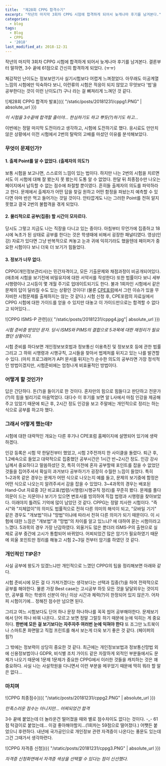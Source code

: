 ```yaml
---
title:  "제28회 CPPG 합격수기"
excerpt: "작년의 마지막 3회차 CPPG 시험에 합격하게 되어서 늦게나마 후기를 남겨본다."
categories:
  - blog
tags:
  - Blog
  - CPPG
  - '2018'
last_modified_at: 2018-12-31
---
```


작년의 마지막 3회차 CPPG 시험에 합격하게 되어서 늦게나마 후기를 남겨본다.
결론부터 말하면, 3수 끝에 61점으로 간신히 합격하게 되었다. (ㅠㅠ)

체감적인 난이도는 정보보안기사 실기시험보다 어렵게 느껴졌었다.
아무래도 이공계열 느낌의 시험에만 익숙하다 보니, 이런류의 시험은 적응이 되지 않았고
무엇보다 '법'을 공부한다는 것이 이런 난이도(?) 구나 라는 걸 뼈져리게 느껴던 것 같다.

![제28회 CPPG 합격자 발표]({{ "/static/posts/20181231/cppg1.PNG" | absolute_url }})

*이 시험을 3수끝에 합격할 줄이야... 한심하기도 하고 뿌듯(?)하기도 하고...*

이번에는 정말 마지막 도전이라고 생각하고, 시험에 도전하기로 했다.
응시료도 만만치 않은 상황에서 이전 시험에서 2번의 탈락의 고배를 마셨던 이유를 분석해보았다.

### 무엇이 문제인가?

#### 1. 출제 Point를 알 수 없었다. (출제자의 의도?)

보통 시험을 보고나면, 스스로의 느낌이 있는 법이다. 하지만 나는 2번의 시험을 치르면서도
이 시험에 대해 잘 봤는지 못 봤는지 도통 알 수 없었다. 한달 뒤 최종점수만 나오는 페이지에서
납득할 수 없는 점수에 좌절할 뿐이였다. 흔히들 출제자의 의도를 파악하라고 한다.
문제에서 출제자가 어떤 답을 찾길 원하고 어떤 함정을 파놨는지 예측할 수 있다면
 아마 반은 먹고 들어가는 것일 것이다. 안타깝게도 나는 그러한 Point를 전혀 알지 못했고
 결국 2번의 불합격을 겪게 되었다.

#### 2. 물리적으로 공부(집중) 할 시간이 모자르다.

당시도 그렇고 지금도 나는 직장을 다니고 있는 중이다.
아침부터 무언가에 집중하고 18시에 녹초가 된 상태로 공부를 한다는 것은
학생때에 비해서 굉장한 패널티였다. 영상(인강) 자료가 있다면 그냥 반복적으로
켜놓고 눈과 귀에 익히기라도 했을텐데 페이퍼가 중요한 시험이다 보니 더욱 더 보기가 힘들었다.

#### 3. 정보가 너무 없다.

CPPG(개인정보관리사)는 민간자격이고, 모든 기출문제와 채점과정이 비공개되어있다.
(애초에 시험을 보기전에 비밀유지에 대한 서약서를 작성한다)
또한 법률이다 보니 세부 시행령이나 고시등이 몇 개월 주기로 업데이트되기도 한다.
불과 1회차인 시험에서 같은 문제의 답이 달라질 수도 있는 상황인 것이다!
(물론 [CPE포럼](https://cpptest.or.kr)에서 그런 이슈가 있을 무자비한 시험문제를 출제하지는 않는 것 같다.)
시험 신청 후, CPE포럼의 자료실에서 CPPG 시험에 대한 가이드를 얻을 수 있지만
대놓고 이 가이드만으로는 합격할 수 없다고 되어있다...

![CPPG ISMS-P 관련]({{ "/static/posts/20181231/cppg4.jpg"| absolute_url }})

*시험 준비중 받았던 문자. 당시 ISMS와 PIMS의 결합으로 5과목에 대한 재정리가 필요했던 상황이다.*

시험 준비를 하다보면
개인정보보호법과 정보통신 이용촉진 및 정보보호 등에 관한 법률 그리고 그 하위 시행령과 시행규칙, 고시들을 찾아서
법제처를 뒤지고 있는 나를 발견할 수 있다. (마치 프로그래머가 API 문서를 뒤지는?)
순수한 의도의 공부라면 가장 정석적인 방법이겠지만, 시험준비에는 엄청나게 비효율적인 방법이다.

### 어떻게 할 것인가?

답은 간단하다. 돈(?)을 들이기로 한 것이다. 혼자만의 힘으로 힘들다고 판단하고
전문가(?)의 힘을 빌리기로 마음먹었다. 대다수 이 후기를 보면 알 L사에서 마침 인강을
제공해주고 있었기 때문에 퇴근 후, 2시간 정도 인강을 보고 주말에는 개인적으로 정리는 하는 식으로
공부를 하고자 했다.

### 그래서 어떻게 했는데?

시험에 대한 대략적인 개요는 다른 후기나 CPE포럼 홈페이지에 설명되어 있기에 생략하겠다.

인강 등록은 시험 약 한달전부터 했었고, 시험 2주전까지 한 사이클을 돌렸다. 퇴근 후, 1.2배속으로 들었고 대략적으로 집중했던 공부시간은 1시간 반~2시간 정도.
인강 강사님께서 중요하다고 말씀하셨던 것, 특히 이전에 혼자 공부할때 포인트를 잡을 수 없었던 것들을 집어주셔서 확실히 과거보다 공부하기가 굉장히 수월한 느낌이 들었다. 특히 1~2과목 같은 경우는 문제가 어떤 식으로 나오는지 예를 들고, 문제의 보기중에 함정은 어떤 식으로 나오는지 알려주셔서 감을 잡을 수 있었다.
3~4과목의 경우는 배포된 Hand-Out 자료중 3단 비교표(법령/시행령/시행규칙 정리)를 꾸준히 봤다. 문제를 풀다 의문이 드는 지문이나 보기가 있으면 변호사를 빙의하여 직접 법령과 시행령을 찾아보았다. 이래야지 틀려도 기억에 많이 남았던 것 같다. CPPG는 정말 치사한 시험이다. "즉시"와 "지체없이"의 의미도 법률적으로 전혀 다른 의미의 해석이 되고, "모바일 기기" 같은 경우도 "개보법"이냐 "망법"이냐에 따라서 전혀 다른 의미가 되기 때문이다. 이 시험에 대한 느낌은 "개보법"과 "망법"의 차이를 알고 있느냐? 에 대하여 묻는 시험이라고 느꼈다.
5과목의 경우 가장 난감하였다. 외울거도 많은 뿐더러 ISMS-P의 출현으로 실제로 공부 중간에 고시가 통합되어 바뀌었다. 어찌되었건 많은 암기가 필요하였기 때문에 외울 포인트만 정리를 해놓고 시험 2~3일 전부터 암기를 하였던 것 같다.

###  개인적인 TIP은?

사실 공부에 왕도가 있겠느냐만 개인적으로 느꼈던 CPPG의 팁을 정리해보면 아래와 같다.

시험 준비시에 모든 걸 다 가져가겠다는 생각보다는 선택과 집중(?)을 하여 전략적으로 공부를 해야한다.
물론 가장 Best case는 고시공부 하듯 모든 것을 달달외우는 것이지만,
공부를 하는 학생의 신분이 아닌 이상 시간과 체력(?)이 한정되어 있지 않은가.
어차피 시험이기에... 정해진 점수만 넘으면 된다.

그리고 여느 시험보다도 단어 하나 문장 하나하나를 꼭꼭 씹어 공부해야한다.
문제보기에서 단어 하나 바꿔 나온다.. 모르고 보면 정말 그럴듯 하기 때문에
눈에 익히는 게 중요하다. **한번에 모든 걸 보기보다는 자주자주 여러번 눈에 익혀야 한다**
또 조그만 노트북이나 스마트폰 화면말고 직접 프린트를 해서 보는게 더욱 보기 좋은 것 같다.
(페이퍼의 힘?)

그 밖에는 정보력이 상당히 중요한 것 같다. 최근에는 개인정보보법과
정보통신망법 외에 신용정보법이나 GDPR, 비식별 조치 가이드 같은 자잘하게
외적인 부분들에서도 문제가 나오기 때문에 1문제 1문제가 중요한 CPPG에서
이러한 것들을 캐치하는 것은 꽤 중요하다. 사실 나는 사설학원을 다니면서 이런 부분을
메꾸었기 때문에 딱히 뭐라 할 말은 없다...

###  마치며

![CPPG 최종점수]({{ "/static/posts/20181231/cppg2.PNG" | absolute_url }})

*만족스러운 점수는 아니지만... 어찌되었건 합격*

3수 끝에 붙었는데 더 놀라운건 떨어졌을 때와 별로 점수차이도 없다는 것이다. -_-
61점 턱걸이로 붙었는데... 이걸 좋아해야할지...(1회차는 59점으로 떨어졌다.) 어쨋든 붙었으니 후련하다.
내년에 국가공인으로 개인정보 관련 자격증이 나온다는 풍문도 있는데 그건 그때가서 생각하련다.

![CPPG 자격증 신청]({{ "/static/posts/20181231/cppg3.PNG" | absolute_url }})

*자격증 신청화면에서 자격증 색상을 선택할 수 있다는 점이 신선했다.*
